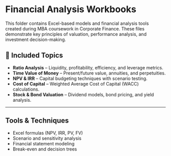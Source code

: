 # Financial Analysis Workbooks

This folder contains Excel-based models and financial analysis tools created during MBA coursework in Corporate Finance. These files demonstrate key principles of valuation, performance analysis, and investment decision-making.

## 📁 Included Topics

- **Ratio Analysis** – Liquidity, profitability, efficiency, and leverage metrics.
- **Time Value of Money** – Present/future value, annuities, and perpetuities.
- **NPV & IRR** – Capital budgeting techniques with scenario testing.
- **Cost of Capital** – Weighted Average Cost of Capital (WACC) calculations.
- **Stock & Bond Valuation** – Dividend models, bond pricing, and yield analysis.

---

## Tools & Techniques
- Excel formulas (NPV, IRR, PV, FV)
- Scenario and sensitivity analysis
- Financial statement modeling
- Break-even and decision trees
